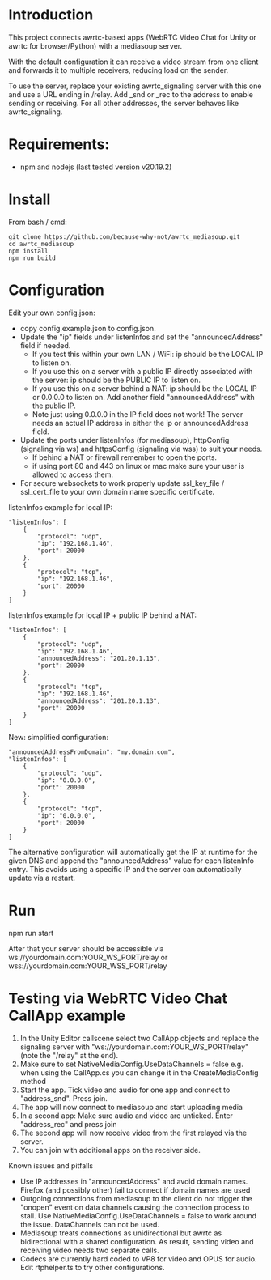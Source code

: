 # Introduction

This project connects awrtc-based apps (WebRTC Video Chat for Unity or awrtc for browser/Python) with a mediasoup server.

With the default configuration it can receive a video stream from one client and forwards it to multiple receivers, reducing load on the sender.

To use the server, replace your existing awrtc_signaling server with this one and use a URL ending in /relay.
Add _snd or _rec to the address to enable sending or receiving. For all other addresses, the server behaves like awrtc_signaling.

# Requirements:
* npm and nodejs (last tested version v20.19.2)

# Install

From bash / cmd:

    git clone https://github.com/because-why-not/awrtc_mediasoup.git
    cd awrtc_mediasoup
    npm install
    npm run build


# Configuration

Edit your own config.json:
* copy config.example.json to config.json.
* Update the "ip" fields under listenInfos and set the "announcedAddress" field if needed.
  * If you test this within your own LAN / WiFi: ip should be the LOCAL IP to listen on. 
  * If you use this on a server with a public IP directly associated with the server: ip should be the PUBLIC IP to listen on. 
  * If you use this on a server behind a NAT: ip should be the LOCAL IP or 0.0.0.0 to listen on. Add another field "announcedAddress" with the public IP.
  * Note just using 0.0.0.0 in the IP field does not work! The server needs an actual IP address in either the ip or announcedAddress field.
* Update the ports under listenInfos (for mediasoup), httpConfig (signaling via ws) and httpsConfig (signaling via wss) to suit your needs.
  * If behind a NAT or firewall remember to open the ports.
  * if using port 80 and 443 on linux or mac make sure your user is allowed to access them.
* For secure websockets to work properly update ssl_key_file / ssl_cert_file to your own domain name specific certificate.

listenInfos example for local IP:

    "listenInfos": [
        {
            "protocol": "udp",
            "ip": "192.168.1.46",
            "port": 20000
        },
        {
            "protocol": "tcp",
            "ip": "192.168.1.46",
            "port": 20000
        }
    ]

listenInfos example for local IP + public IP behind a NAT:

    "listenInfos": [
        {
            "protocol": "udp",
            "ip": "192.168.1.46",
            "announcedAddress": "201.20.1.13",
            "port": 20000
        },
        {
            "protocol": "tcp",
            "ip": "192.168.1.46",
            "announcedAddress": "201.20.1.13",
            "port": 20000
        }
    ]

New: simplified configuration:

    "announcedAddressFromDomain": "my.domain.com",
    "listenInfos": [
        {
            "protocol": "udp",
            "ip": "0.0.0.0",
            "port": 20000
        },
        {
            "protocol": "tcp",
            "ip": "0.0.0.0",
            "port": 20000
        }
    ]
The alternative configuration will automatically get the IP at runtime for the given DNS and append the "announcedAddress"
value for each listenInfo entry. This avoids using a specific IP and the server can automatically update via a restart.


# Run

npm run start 

After that your server should be accessible via 
ws://yourdomain.com:YOUR_WS_PORT/relay
or wss://yourdomain.com:YOUR_WSS_PORT/relay 


# Testing via WebRTC Video Chat CallApp example

1. In the Unity Editor callscene select two CallApp objects and replace the signaling server with "ws://yourdomain.com:YOUR_WS_PORT/relay" (note the "/relay" at the end). 
2. Make sure to set NativeMediaConfig.UseDataChannels = false e.g. when using the CallApp.cs you can change it in the CreateMediaConfig method
3. Start the app. Tick video and audio for one app and connect to "address_snd". Press join.
4. The app will now connect to mediasoup and start uploading media
5. In a second app: Make sure audio and video are unticked. Enter "address_rec" and press join
6. The second app will now receive video from the first relayed via the server. 
7. You can join with additional apps on the receiver side. 


Known issues and pitfalls

* Use IP addresses in "announcedAddress" and avoid domain names. Firefox (and possibly other) fail to connect if domain names are used
* Outgoing connections from mediasoup to the client do not trigger the "onopen" event on data channels causing the connection process to stall. Use NativeMediaConfig.UseDataChannels = false to work around the issue. DataChannels can not be used.
* Mediasoup treats connections as unidirectional but awrtc as bidirectional with a shared configuration. As result, sending video and receiving video needs two separate calls.
* Codecs are currently hard coded to VP8 for video and OPUS for audio. Edit rtphelper.ts to try other configurations.
